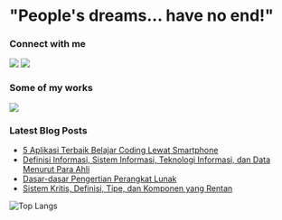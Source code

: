 # "People's dreams... have no end!"

### Connect with me
<a href="https://www.linkedin.com/in/azhrzf" target="_blank"><img src="https://img.shields.io/badge/LinkedIn-0077B5?style=for-the-badge&logo=linkedin&logoColor=white"/></a>
<a href="https://stackoverflow.com/users/15503851/azhrzf" target="_blank"><img src="https://img.shields.io/badge/Stack_Overflow-FE7A16?style=for-the-badge&logo=stack-overflow&logoColor=white"/></a>

### Some of my works
<a href="https://www.ziakode.com" target="_blank"><img src="https://img.shields.io/badge/blog-ziakode.com-blue"/></a>

### Latest Blog Posts
<!-- BLOG-POST-LIST:START -->
- [5 Aplikasi Terbaik Belajar Coding Lewat Smartphone](https://ziakode.com/aplikasi-terbaik-belajar-coding-lewat-smartphone/)
- [Definisi Informasi, Sistem Informasi, Teknologi Informasi, dan Data Menurut Para Ahli](https://ziakode.com/definisi-sistem-informasi-menurut-para-ahli/)
- [Dasar-dasar Pengertian Perangkat Lunak](https://ziakode.com/pengertian-perangkat-lunak/)
- [Sistem Kritis, Definisi, Tipe, dan Komponen yang Rentan](https://ziakode.com/sistem-kritis/)
<!-- BLOG-POST-LIST:END -->

![Top Langs](https://github-readme-stats.vercel.app/api/top-langs/?username=azhrzf&layout=compact&theme=dark&hide_border=true)

